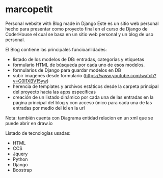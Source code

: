 # marcopetit
Personal website with Blog made in Django
Este es un sitio web personal hecho para presentar como proyecto final en el curso de Django de CoderHouse el cual se basa en un sitio web personal y un blog de uso personal.

El Blog contiene las principales funcioanlidades:
- listado de los modelos de DB: entradas, categorías y etiquetas
- formulario HTML de búsqueda por cada uno de esos modelos.
- formularios de Django para guardar modelos en DB
- subir imagenes desde formulario (https://www.youtube.com/watch?v=G0l1XBV15yw)
- herencia de templates y archivos estáticos desde la carpeta principal del proyecto hacia las apps específicas
- creación de un listado dinámico por cada una de las entradas en la página principal del blog y con acceso único para cada una de las entradas por medio del id en la url

Nota: también cuenta con Diagrama entidad relacion en un xml que se puede abrir en draw.io

Listado de tecnologías usadas:
- HTML
- CCS
- Jquery
- Python
- Django
- Boostrap